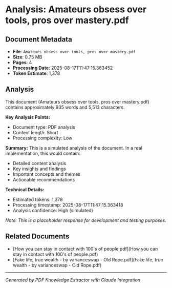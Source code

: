 # Analysis: Amateurs obsess over tools, pros over mastery.pdf

## Document Metadata
- **File**: `Amateurs obsess over tools, pros over mastery.pdf`
- **Size**: 0.75 MB
- **Pages**: 4
- **Processing Date**: 2025-08-17T11:47:15.363452
- **Token Estimate**: 1,378

## Analysis

This document (Amateurs obsess over tools, pros over mastery.pdf) contains approximately 935 words and 5,513 characters.

**Key Analysis Points:**
- Document type: PDF analysis
- Content length: Short
- Processing complexity: Low

**Summary:**
This is a simulated analysis of the document. In a real implementation, this would contain:
- Detailed content analysis
- Key insights and findings
- Important concepts and themes
- Actionable recommendations

**Technical Details:**
- Estimated tokens: 1,378
- Processing timestamp: 2025-08-17T11:47:15.363418
- Analysis confidence: High (simulated)

*Note: This is a placeholder response for development and testing purposes.*

## Related Documents

- [How you can stay in contact with 100's of people.pdf](How you can stay in contact with 100's of people.pdf)
- [Fake life, true wealth - by varianceswap - Old Rope.pdf](Fake life, true wealth - by varianceswap - Old Rope.pdf)

---
*Generated by PDF Knowledge Extractor with Claude Integration*